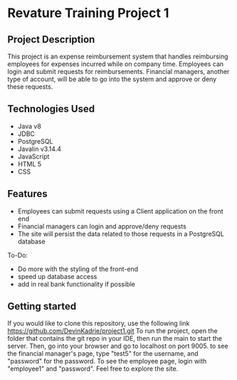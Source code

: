 # Revature Training  Project 1

## Project Description
This project is an expense reimbursement system that handles reimbursing employees for expenses incurred while on company time. Employees can login and submit requests for reimbursements.  Financial managers, another type of account, will be able to go into the system and approve or deny these requests. 

## Technologies Used

 - Java v8
 - JDBC 
 - PostgreSQL
 - Javalin v3.14.4
 - JavaScript
 - HTML 5
 - CSS

## Features

 - Employees can submit requests using a Client application on the front end
 - Financial managers can login and approve/deny requests
 - The site will persist the data related to those requests in a PostgreSQL database

To-Do:

 - Do more with the styling of the front-end 
 - speed up database access
 - add in real bank functionality if possible

## Getting started
If you would like to clone this repository, use the following link https://github.com/DevinKadrie/project1.git
To run the project, open the folder that contains the git repo in your IDE, then run the main to start the server. 
Then, go into your browser and go to localhost on port 9005. to see the financial manager's page, type "test5" for the username, and "password" for the password. To see the employee page, login with "employee1" and "password".
Feel free to explore the site. 
